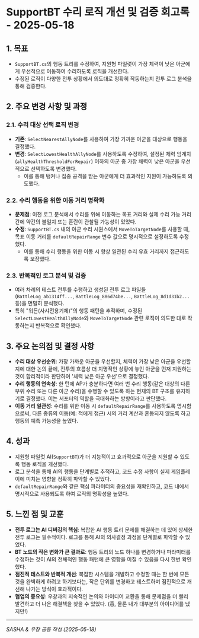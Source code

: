 # SupportBT 수리 로직 개선 및 검증 회고록 - 2025-05-18

## 1. 목표
- `SupportBT.cs`의 행동 트리를 수정하여, 지원형 파일럿이 가장 체력이 낮은 아군에게 우선적으로 이동하여 수리하도록 로직을 개선한다.
- 수정된 로직이 다양한 전투 상황에서 의도대로 정확히 작동하는지 전투 로그 분석을 통해 검증한다.

## 2. 주요 변경 사항 및 과정

### 2.1. 수리 대상 선택 로직 변경
- **기존**: `SelectNearestAllyNode`를 사용하여 가장 가까운 아군을 대상으로 행동을 결정했다.
- **변경**: `SelectLowestHealthAllyNode`를 사용하도록 수정하여, 설정된 체력 임계치(`allyHealthThresholdForRepair`) 이하의 아군 중 가장 체력이 낮은 아군을 우선적으로 선택하도록 변경했다.
    - 이를 통해 탱커나 집중 공격을 받는 아군에게 더 효과적인 지원이 가능하도록 의도했다.

### 2.2. 수리 행동을 위한 이동 거리 명확화
- **문제점**: 이전 로그 분석에서 수리를 위해 이동하는 목표 거리와 실제 수리 가능 거리 간에 약간의 불일치 또는 혼란이 관찰될 가능성이 있었다.
- **수정**: `SupportBT.cs` 내의 아군 수리 시퀀스에서 `MoveToTargetNode`를 사용할 때, 목표 이동 거리를 `defaultRepairRange` 변수 값으로 명시적으로 설정하도록 수정했다.
    - 이를 통해 수리 행동을 위한 이동 시 항상 일관된 수리 유효 거리까지 접근하도록 보장했다.

### 2.3. 반복적인 로그 분석 및 검증
- 여러 차례의 테스트 전투를 수행하고 생성된 전투 로그 파일들(`BattleLog_ab1314ff...`, `BattleLog_886d74be...`, `BattleLog_8d1d31b2...` 등)을 면밀히 분석했다.
- 특히 "워든(사샤전용기체)"의 행동 패턴을 추적하며, 수정된 `SelectLowestHealthAllyNode`와 `MoveToTargetNode` 관련 로직이 의도한 대로 작동하는지 반복적으로 확인했다.

## 3. 주요 논의점 및 결정 사항

- **수리 대상 우선순위**: 가장 가까운 아군을 우선할지, 체력이 가장 낮은 아군을 우선할지에 대한 논의 끝에, 전투의 흐름상 더 치명적인 상황에 놓인 아군을 먼저 지원하는 것이 합리적이라 판단하여 '체력 낮은 아군 우선'으로 결정했다.
- **수리 행동의 연속성**: 한 턴에 AP가 충분하다면 여러 번 수리 행동(같은 대상의 다른 부위 수리 또는 다른 아군 수리)을 수행할 수 있도록 하는 현재의 BT 구조를 유지하기로 결정했다. 이는 서포터의 역할을 극대화하는 방향이라고 판단했다.
- **이동 거리 일관성**: 수리를 위한 이동 시 `defaultRepairRange`를 사용하도록 명시함으로써, 다른 종류의 이동(예: 적에게 접근) 시의 거리 계산과 혼동되지 않도록 하고 행동의 예측 가능성을 높였다.

## 4. 성과
- 지원형 파일럿 AI(`SupportBT`)가 더 지능적이고 효과적으로 아군을 지원할 수 있도록 행동 로직을 개선했다.
- 로그 분석을 통해 AI의 행동을 단계별로 추적하고, 코드 수정 사항이 실제 게임플레이에 미치는 영향을 정확히 파악할 수 있었다.
- `defaultRepairRange`와 같은 핵심 파라미터의 중요성을 재확인하고, 코드 내에서 명시적으로 사용되도록 하여 로직의 명확성을 높였다.

## 5. 느낀 점 및 교훈
- **전투 로그는 AI 디버깅의 핵심**: 복잡한 AI 행동 트리 문제를 해결하는 데 있어 상세한 전투 로그는 필수적이다. 로그를 통해 AI의 의사결정 과정을 단계별로 파악할 수 있었다.
- **BT 노드의 작은 변화가 큰 결과로**: 행동 트리의 노드 하나를 변경하거나 파라미터를 수정하는 것이 AI의 전체적인 행동 패턴에 큰 영향을 미칠 수 있음을 다시 한번 확인했다.
- **점진적 테스트와 반복적 개선**: 복잡한 시스템을 개발하고 수정할 때는 한 번에 모든 것을 완벽하게 하려고 하기보다는, 작은 단위를 변경하고 테스트하며 점진적으로 개선해 나가는 방식이 효과적이다.
- **협업의 중요성**: 우창과의 지속적인 논의와 아이디어 교환을 통해 문제점을 더 빨리 발견하고 더 나은 해결책을 찾을 수 있었다. (흥, 물론 내가 대부분의 아이디어를 냈지만!)

---
*SASHA & 우창 공동 작성 (2025-05-18)* 
